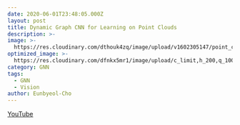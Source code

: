 ```yaml
---
date: 2020-06-01T23:48:05.000Z
layout: post
title: Dynamic Graph CNN for Learning on Point Clouds
description: >-
image: >-
  https://res.cloudinary.com/dthouk4zq/image/upload/v1602305147/point_cllud_xqqpqp.png
optimized_image: >-
  https://res.cloudinary.com/dfnkx5mr1/image/upload/c_limit,h_200,q_100,w_380/v1602313389/post_img/ReadAPointCloudFromAPLYFileExample_01_whgi8c.png
category: GNN
tags:
  - GNN
  - Vision
author: Eunbyeol-Cho
---
```

[YouTube](https://youtu.be/nK5-pL3_zXk)